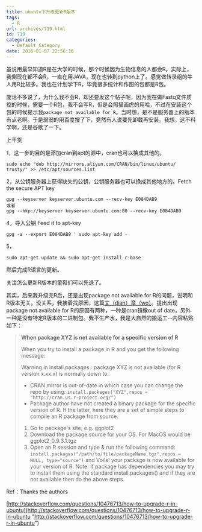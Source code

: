 ```yaml
---
title: ubuntu下升级更新R版本
tags:
  - R
url: archives/719.html
id: 719
categories:
  - Default Category
date: 2016-01-07 22:56:16
---
```


虽说用最早知道R是在大学的时候，那个时候因为生物信息的人都会R。实际上，我倒现在都不会R，一直在用JAVA，现在也转到python上了。感觉做转录组的牛人用R比较多。我也在计划学下R，毕竟很多统计和作图的包都是R包。

废话不多说了，为什么我不会R，却还要发这个帖子呢，因为我在做Fastq文件质控的时候，需要一个R包，我不会写R，但是会照猫画虎的用哈，不过在安装这个包的时候提示我`package not available for R`。当时想，是不是服务器上的版本有点老啊。于是弱弱的用百度搜了下，竟然有人说要先卸载再安装。我想，这不科学啊，还是谷歌了一下。

上干货

1，这一步的目的是添加cran到apt的源中，cran也可以换成其他的。

    sudo echo "deb http://mirrors.aliyun.com/CRAN/bin/linux/ubuntu/ trusty/" >> /etc/apt/sources.list

2，从公钥服务器上获得缺失的公钥，公钥服务器也可以换成其他地方的。Fetch the secure APT key

    gpg --keyserver keyserver.ubuntu.com --recv-key E084DAB9
    或者
    gpg --hkp://keyserver keyserver.ubuntu.com:80 --recv-key E084DAB9

4，导入公钥 Feed it to apt-key

    gpg -a --export E084DAB9 ' sudo apt-key add -

5， 

    sudo apt-get update && sudo apt-get install r-base

然后完成R语言的更新。<!--more-->

关注怎么更新R版本的童鞋们可以先退了。

其实，后来我升级完R后，还是出现package not available for R的问题，说明和R版本无关。没关系，我接着找原因，这篇[文（dian）章（wo）](http://altons.github.io/r/2013/06/23/when-package-xyz-is-not-available-for-a-specific-version-of-r/ "文（dian）章（wo）")。提出出现package not available for R的原因有两种，一种是cran镜像out of date，另外一种是没有特定R版本的二进制包。我不生产水，我是大自然的搬运工--内容粘贴如下：

> **When package XYZ is not available for a specific version of R**
> 
> When you try to install a package in R and you get the following message:
> 
> Warning in install.packages :
> package XYZ is not available (for R version x.xx.x)
> is normally down to:
> 
> *   CRAN mirror is out-of-date in which case you can change the repo by using:
> `install.packages("XYZ",repos = "http://cran.us.r-project.org/")`
> *   Package author have not created a binary package for the specific version of R.
> If the latter, here they are a set of simple steps to compile an R package from source.
> 
> 1.  Go to package's site, e.g. ggplot2
> 2.  Download the package source for your OS. For MacOS would be ggplot2_0.9.3.1.tgz
> 3.  Open an R session and type & run the following command:
> `install.packages("/path/to/file/packageName.tgz",repos = NULL, type="source")`
> and Voila! your package is now available for your version of R.
> Note: If package has dependencies you may try to install them using the standard install.packages() and if they are not available then do the above steps.

Ref：Thanks the authors

[http://stackoverflow.com/questions/10476713/how-to-upgrade-r-in-ubuntu](http://stackoverflow.com/questions/10476713/how-to-upgrade-r-in-ubuntu "http://stackoverflow.com/questions/10476713/how-to-upgrade-r-in-ubuntu")
